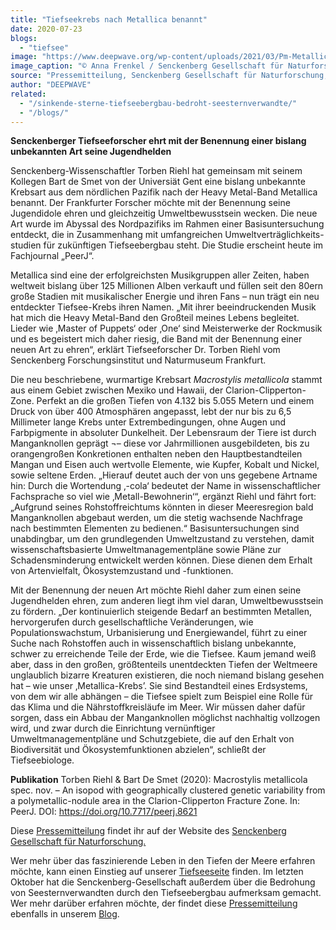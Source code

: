 ```yaml
---
title: "Tiefseekrebs nach Metallica benannt"
date: 2020-07-23
blogs: 
  - "tiefsee"
image: "https://www.deepwave.org/wp-content/uploads/2021/03/Pm-Metallica-27.02.2020-Logo.jpg"
image_caption: "© Anna Frenkel / Senckenberg Gesellschaft für Naturforschung"
source: "Pressemitteilung, Senckenberg Gesellschaft für Naturforschung, 27.02.2020"
author: "DEEPWAVE"
related: 
  - "/sinkende-sterne-tiefseebergbau-bedroht-seesternverwandte/"
  - "/blogs/"
---
```


**Senckenberger Tiefseeforscher ehrt mit der Benennung einer bislang unbekannten Art seine Jugendhelden**

Senckenberg-Wissenschaftler Torben Riehl hat gemeinsam mit seinem Kollegen Bart de Smet von der Universiät Gent eine bislang unbekannte Krebsart aus dem nördlichen Pazifik nach der Heavy Metal-Band Metallica benannt. Der Frankfurter Forscher möchte mit der Benennung seine Jugendidole ehren und gleichzeitig Umweltbewusstsein wecken. Die neue Art wurde im Abyssal des Nordpazifiks im Rahmen einer Basisuntersuchung entdeckt, die in Zusammenhang mit umfangreichen Umweltverträglichkeits-studien für zukünftigen Tiefseebergbau steht. Die Studie erscheint heute im Fachjournal „PeerJ“.

Metallica sind eine der erfolgreichsten Musikgruppen aller Zeiten, haben weltweit bislang über 125 Millionen Alben verkauft und füllen seit den 80ern große Stadien mit musikalischer Energie und ihren Fans – nun trägt ein neu entdeckter Tiefsee-Krebs ihren Namen. „Mit ihrer beeindruckenden Musik hat mich die Heavy Metal-Band den Großteil meines Lebens begleitet. Lieder wie ‚Master of Puppets‘ oder ‚One‘ sind Meisterwerke der Rockmusik und es begeistert mich daher riesig, die Band mit der Benennung einer neuen Art zu ehren“, erklärt Tiefseeforscher Dr. Torben Riehl vom Senckenberg Forschungsinstitut und Naturmuseum Frankfurt.

Die neu beschriebene, wurmartige Krebsart _Macrostylis metallicola_ stammt aus einem Gebiet zwischen Mexiko und Hawaii, der Clarion-Clipperton-Zone. Perfekt an die großen Tiefen von 4.132 bis 5.055 Metern und einem Druck von über 400 Atmosphären angepasst, lebt der nur bis zu 6,5 Millimeter lange Krebs unter Extrembedingungen, ohne Augen und Farbpigmente in absoluter Dunkelheit. Der Lebensraum der Tiere ist durch Manganknollen geprägt ¬– diese vor Jahrmillionen ausgebildeten, bis zu orangengroßen Konkretionen enthalten neben den Hauptbestandteilen Mangan und Eisen auch wertvolle Elemente, wie Kupfer, Kobalt und Nickel, sowie seltene Erden. „Hierauf deutet auch der von uns gegebene Artname hin: Durch die Wortendung ‚-cola‘ bedeutet der Name in wissenschaftlicher Fachsprache so viel wie ‚Metall-Bewohnerin‘“, ergänzt Riehl und fährt fort: „Aufgrund seines Rohstoffreichtums könnten in dieser Meeresregion bald Manganknollen abgebaut werden, um die stetig wachsende Nachfrage nach bestimmten Elementen zu bedienen.“ Basisuntersuchungen sind unabdingbar, um den grundlegenden Umweltzustand zu verstehen, damit wissenschaftsbasierte Umweltmanagementpläne sowie Pläne zur Schadensminderung entwickelt werden können. Diese dienen dem Erhalt von Artenvielfalt, Ökosystemzustand und -funktionen.

Mit der Benennung der neuen Art möchte Riehl daher zum einen seine Jugendhelden ehren, zum anderen liegt ihm viel daran, Umweltbewusstsein zu fördern. „Der kontinuierlich steigende Bedarf an bestimmten Metallen, hervorgerufen durch gesellschaftliche Veränderungen, wie Populationswachstum, Urbanisierung und Energiewandel, führt zu einer Suche nach Rohstoffen auch in wissenschaftlich bislang unbekannte, schwer zu erreichende Teile der Erde, wie die Tiefsee. Kaum jemand weiß aber, dass in den großen, größtenteils unentdeckten Tiefen der Weltmeere unglaublich bizarre Kreaturen existieren, die noch niemand bislang gesehen hat – wie unser ‚Metallica-Krebs’. Sie sind Bestandteil eines Erdsystems, von dem wir alle abhängen – die Tiefsee spielt zum Beispiel eine Rolle für das Klima und die Nährstoffkreisläufe im Meer. Wir müssen daher dafür sorgen, dass ein Abbau der Manganknollen möglichst nachhaltig vollzogen wird, und zwar durch die Einrichtung vernünftiger Umweltmanagementpläne und Schutzgebiete, die auf den Erhalt von Biodiversität und Ökosystemfunktionen abzielen“, schließt der Tiefseebiologe.

**Publikation** Torben Riehl & Bart De Smet (2020): Macrostylis metallicola spec. nov. – An isopod with geographically clustered genetic variability from a polymetallic-nodule area in the Clarion-Clipperton Fracture Zone. In: PeerJ. DOI: https://doi.org/10.7717/peerj.8621

Diese [Pressemitteilung](https://www.senckenberg.de/de/pressemeldungen/tiefseekrebs-nach-metallica-benannt/) findet ihr auf der Website des [Senckenberg Gesellschaft für Naturforschung.](https://museumfrankfurt.senckenberg.de/en/) 

Wer mehr über das faszinierende Leben in den Tiefen der Meere erfahren möchte, kann einen Einstieg auf unserer [Tiefseeseite](https://www.deepwave.org/die-ozeane/die-tiefsee/) finden. Im letzten Oktober hat die Senckenberg-Gesellschaft außerdem über die Bedrohung von Seesternverwandten durch den Tiefseebergbau aufmerksam gemacht. Wer mehr darüber erfahren möchte, der findet diese [Pressemitteilung](https://www.deepwave.org/sinkende-sterne-tiefseebergbau-bedroht-seesternverwandte/) ebenfalls in unserem [Blog](https://www.deepwave.org/blogs/).

